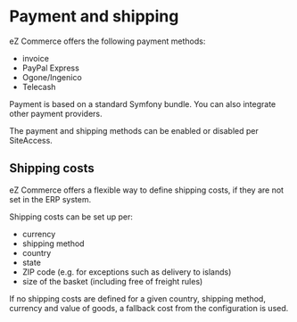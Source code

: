 # Payment and shipping

eZ Commerce offers the following payment methods:

- invoice
- PayPal Express
- Ogone/Ingenico
- Telecash

Payment is based on a standard Symfony bundle. You can also integrate other payment providers.

The payment and shipping methods can be enabled or disabled per SiteAccess.

## Shipping costs

eZ Commerce offers a flexible way to define shipping costs, if they are not set in the ERP system.

Shipping costs can be set up per:

- currency
- shipping method
- country
- state
- ZIP code (e.g. for exceptions such as delivery to islands)
- size of the basket (including free of freight rules)

If no shipping costs are defined for a given country, shipping method, currency and value of goods, a fallback cost from the configuration is used.

